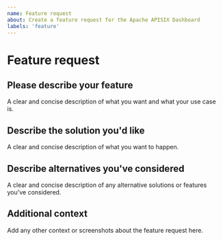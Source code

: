 ```yaml
---
name: Feature request
about: Create a feature request for the Apache APISIX Dashboard
labels: 'feature'
---
```


# Feature request

## Please describe your feature

A clear and concise description of what you want and what your use case is.

## Describe the solution you'd like

A clear and concise description of what you want to happen.

## Describe alternatives you've considered

A clear and concise description of any alternative solutions or features you've considered.

## Additional context

Add any other context or screenshots about the feature request here.
